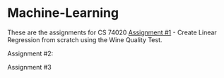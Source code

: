 # Machine-Learning
These are the assignments for CS 74020
[Assignment #1](https://github.com/scottbamfordJ/Machine-Learning/tree/main/Assignment%201) - Create Linear Regression from scratch using the Wine Quality Test. 


Assignment #2: 


Assignment #3 
